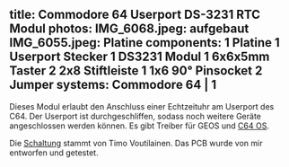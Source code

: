 title: Commodore 64 Userport DS-3231 RTC Modul
photos:
    IMG_6068.jpeg: aufgebaut
    IMG_6055.jpeg: Platine
components:
    1 Platine
    1 Userport Stecker
    1 DS3231 Modul
    1 6x6x5mm Taster
    2 2x8 Stiftleiste
    1 1x6 90° Pinsocket
    2 Jumper
systems:
    Commodore 64 | 1
---
Dieses Modul erlaubt den Anschluss einer Echtzeituhr am Userport des C64. Der Userport ist durchgeschliffen, sodass noch weitere Geräte angeschlossen werden können. Es gibt Treiber für GEOS und [C64 OS](https://c64os.com/).

Die [Schaltung](https://sites.google.com/site/dividedbit/home/c64-projects/ds1307-rtc) stammt von Timo Voutilainen. Das PCB wurde von mir entworfen und getestet.
